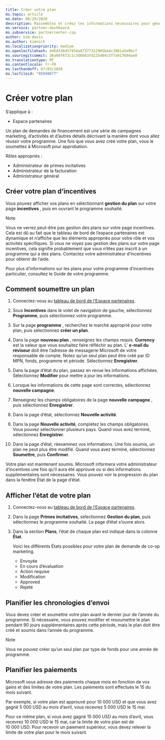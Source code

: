 ```yaml
---
title: Créer votre plan
ms.topic: article
ms.date: 06/29/2020
description: Rassemblez et créez les informations nécessaires pour générer un plan marketing réussi pour votre programme d’incentives.
ms.service: partner-dashboard
ms.subservice: partnercenter-csp
author: kim-davis
ms.author: kimnich
ms.localizationpriority: medium
ms.openlocfilehash: 446d336d57454a87377322905b44c3981a5e0bcf
ms.sourcegitcommit: 36a60f672c1c3d6b63fd225d04c5ffa917694ae0
ms.translationtype: MT
ms.contentlocale: fr-FR
ms.lasthandoff: 07/03/2020
ms.locfileid: "85949677"
---
```

# <a name="create-your-plan"></a>Créer votre plan

S’applique à :

- Espace partenaires

Un plan de demandes de financement est une série de campagnes marketing, d’activités et d’autres détails décrivant la manière dont vous allez réussir votre programme. Une fois que vous avez créé votre plan, vous le soumettez à Microsoft pour approbation. 

Rôles appropriés :

- Administrateur de primes incitatives
- Administrateur de la facturation
- Administrateur général

## <a name="create-your-incentives-plan"></a>Créer votre plan d’incentives

Vous pouvez afficher vos plans en sélectionnant **gestion du plan** sur votre page **incentives** , puis en ouvrant le programme souhaité.

>[!NOTE]
>Vous ne verrez peut-être pas gestion des plans sur votre page incentives. Cela est dû au fait que le tableau de bord de l’espace partenaires est dynamique et n’affiche que les éléments appropriés pour votre rôle et vos activités spécifiques. Si vous ne voyez pas gestion des plans sur votre page incentives, cela signifie probablement que vous n’êtes pas inscrit à un programme qui a des plans. Contactez votre administrateur d’incentives pour obtenir de l’aide.

Pour plus d’informations sur les plans pour votre programme d’incentives particulier, consultez le Guide de votre programme.

## <a name="how-to-submit-a-plan"></a>Comment soumettre un plan

1. Connectez-vous au [tableau de bord de l’Espace partenaires](https://partner.microsoft.com/dashboard/).

2. Sous **Incentives** dans le volet de navigation de gauche, sélectionnez **Programme**, puis sélectionnez votre programme. 

3. Sur la page **programme** , recherchez le marché approprié pour votre plan, puis sélectionnez **créer un plan**. 

4. Dans la page **nouveau plan** , renseignez les champs requis. **Currency** est la valeur que vous souhaitez faire réfléchir au plan. L' **e-mail du réviseur** doit être l’adresse de messagerie Microsoft de votre responsable de compte. Notez qu’un seul plan peut être créé par ID MPN, fonds, programme et période. Sélectionnez **Enregistrer**.

5. Dans la page d’état du plan, passez en revue les informations affichées. Sélectionnez **Modifier** pour mettre à jour les informations.

6. Lorsque les informations de cette page sont correctes, sélectionnez **nouvelle campagne**.

7. Renseignez les champs obligatoires de la page **nouvelle campagne** , puis sélectionnez **Enregistrer**.

8. Dans la page d’état, sélectionnez **Nouvelle activité**. 

9. Dans la page **Nouvelle activité**, complétez les champs obligatoires. Vous pouvez sélectionner plusieurs pays. Quand vous avez terminé, sélectionnez **Enregistrer**. 

10. Dans la page d’état, réexaminez vos informations. Une fois soumis, un plan ne peut plus être modifié. Quand vous avez terminé, sélectionnez **Soumettre**, puis **Confirmer**.

Votre plan est maintenant soumis. Microsoft informera votre administrateur d’incentives une fois qu’il aura été approuvé ou si des informations supplémentaires sont nécessaires. Vous pouvez voir la progression du plan dans la fenêtre État de la page d’état.

## <a name="view-the-status-of-your-plan"></a>Afficher l’état de votre plan

1. Connectez-vous au [tableau de bord de l’Espace partenaires](https://partner.microsoft.com/dashboard/).

2. Dans la page **Primes incitatives**, sélectionnez **Gestion du plan**, puis sélectionnez le programme souhaité. La page d’état s’ouvre alors.

3. Dans la section **Plans**, l’état de chaque plan est indiqué dans la colonne **État**.

   Voici les différents États possibles pour votre plan de demande de co-op marketing.

   - Envoyée
   - En cours d’évaluation
   - Action requise
   - Modification
   - Approved
   - Rejeté

## <a name="plan-submission-timelines"></a>Planifier les chronologies d’envoi

Vous devez créer et soumettre votre plan avant le dernier jour de l’année du programme. Si nécessaire, vous pouvez modifier et resoumettre le plan pendant 90 jours supplémentaires après cette période, mais le plan doit être créé et soumis dans l’année du programme.

>[!NOTE]
> Vous ne pouvez créer qu’un seul plan par type de fonds pour une année de programme.

## <a name="plan-payments"></a>Planifier les paiements

Microsoft vous adresse des paiements chaque mois en fonction de vos gains et des limites de votre plan. Les paiements sont effectués le 15 du mois suivant.

Par exemple, si votre plan est approuvé pour 10 000 USD et que vous avez gagné 5 000 USD au mois d’avril, vous recevrez 5 000 USD le 15 mai.

Pour ce même plan, si vous avez gagné 15 000 USD au mois d’avril, vous recevrez 10 000 USD le 15 mai, car la limite de votre plan est de 10 000 USD. Pour recevoir un paiement supérieur, vous devez relever la limite de votre plan pour le mois suivant.
